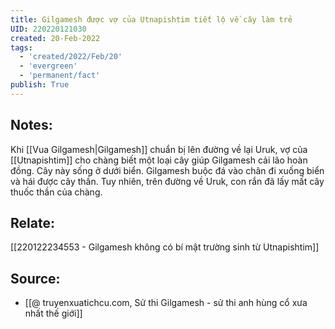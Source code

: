 ```yaml
---
title: Gilgamesh được vợ của Utnapishtim tiết lộ về cây làm trẻ
UID: 220220121030
created: 20-Feb-2022
tags:
  - 'created/2022/Feb/20'
  - 'evergreen'
  - 'permanent/fact'
publish: True
---
```

## Notes:
Khi [[Vua Gilgamesh|Gilgamesh]] chuẩn bị lên đường về lại Uruk, vợ của [[Utnapishtim]] cho chàng biết một loại cây giúp Gilgamesh cải lão hoàn đồng. Cây này sống ở dưới biển. Gilgamesh buộc đá vào chân đi xuống biển và hái được cây thần. Tuy nhiên, trên đường về Uruk, con rắn đã lấy mất cây thuốc thần của chàng.

## Relate:
[[220122234553 - Gilgamesh không có bí mật trường sinh từ Utnapishtim]]

## Source:
- [[@ truyenxuatichcu.com, Sử thi Gilgamesh - sử thi anh hùng cổ xưa nhất thế giới]]


